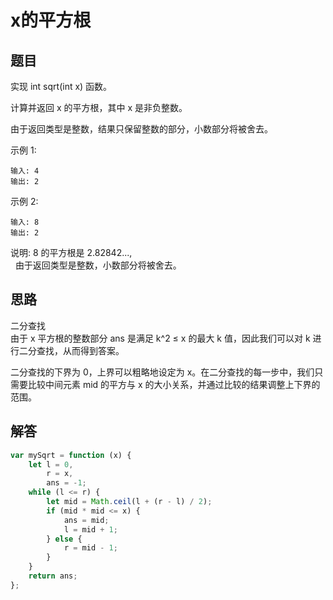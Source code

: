 # x的平方根

## 题目

实现 int sqrt(int x) 函数。

计算并返回 x 的平方根，其中 x 是非负整数。

由于返回类型是整数，结果只保留整数的部分，小数部分将被舍去。

示例 1:
```
输入: 4
输出: 2
```
示例 2:
```
输入: 8
输出: 2
```
说明: 8 的平方根是 2.82842...,  
     由于返回类型是整数，小数部分将被舍去。

## 思路
二分查找  
由于 x 平方根的整数部分 ans 是满足 k^2 ≤ x 的最大 k 值，因此我们可以对 k 进行二分查找，从而得到答案。

二分查找的下界为 0，上界可以粗略地设定为 x。在二分查找的每一步中，我们只需要比较中间元素 mid 的平方与 x 的大小关系，并通过比较的结果调整上下界的范围。

## 解答
```js
var mySqrt = function (x) {
	let l = 0,
		r = x,
		ans = -1;
	while (l <= r) {
		let mid = Math.ceil(l + (r - l) / 2);
		if (mid * mid <= x) {
			ans = mid;
			l = mid + 1;
		} else {
			r = mid - 1;
		}
	}
	return ans;
};
```